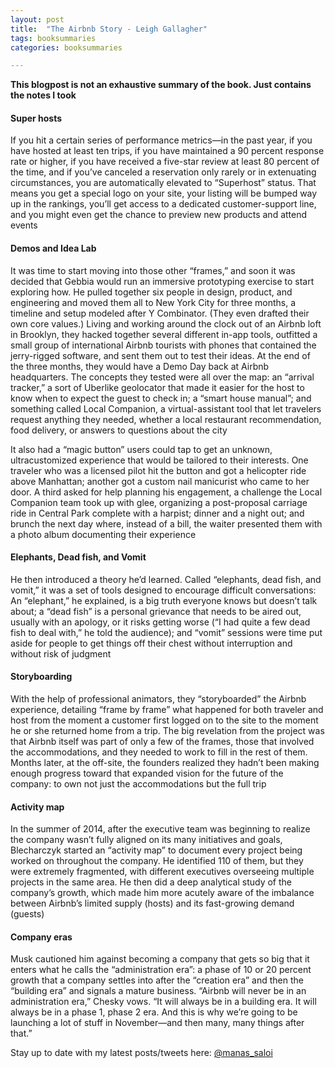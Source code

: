 ```yaml
---
layout: post
title:  "The Airbnb Story - Leigh Gallagher"
tags: booksummaries
categories: booksummaries

---
```


**This blogpost is not an exhaustive summary of the book. Just contains the notes I took**  

#### Super hosts

If you hit a certain series of performance metrics—in the past year, if you have hosted at least ten trips, if you have maintained a 90 percent response rate or higher, if you have received a five-star review at least 80 percent of the time, and if you’ve canceled a reservation only rarely or in extenuating circumstances, you are automatically elevated to “Superhost” status. That means you get a special logo on your site, your listing will be bumped way up in the rankings, you’ll get access to a dedicated customer-support line, and you might even get the chance to preview new products and attend events

#### Demos and Idea Lab

It was time to start moving into those other “frames,” and soon it was decided that Gebbia would run an immersive prototyping exercise to start exploring how. He pulled together six people in design, product, and engineering and moved them all to New York City for three months, a timeline and setup modeled after Y Combinator. (They even drafted their own core values.) Living and working around the clock out of an Airbnb loft in Brooklyn, they hacked together several different in-app tools, outfitted a small group of international Airbnb tourists with phones that contained the jerry-rigged software, and sent them out to test their ideas. At the end of the three months, they would have a Demo Day back at Airbnb headquarters. The concepts they tested were all over the map: an “arrival tracker,” a sort of Uberlike geolocator that made it easier for the host to know when to expect the guest to check in; a “smart house manual”; and something called Local Companion, a virtual-assistant tool that let travelers request anything they needed, whether a local restaurant recommendation, food delivery, or answers to questions about the city

It also had a “magic button” users could tap to get an unknown, ultracustomized experience that would be tailored to their interests. One traveler who was a licensed pilot hit the button and got a helicopter ride above Manhattan; another got a custom nail manicurist who came to her door. A third asked for help planning his engagement, a challenge the Local Companion team took up with glee, organizing a post-proposal carriage ride in Central Park complete with a harpist; dinner and a night out; and brunch the next day where, instead of a bill, the waiter presented them with a photo album documenting their experience

#### Elephants, Dead fish, and Vomit

He then introduced a theory he’d learned. Called “elephants, dead fish, and vomit,” it was a set of tools designed to encourage difficult conversations: An “elephant,” he explained, is a big truth everyone knows but doesn’t talk about; a “dead fish” is a personal grievance that needs to be aired out, usually with an apology, or it risks getting worse (“I had quite a few dead fish to deal with,” he told the audience); and “vomit” sessions were time put aside for people to get things off their chest without interruption and without risk of judgment

#### Storyboarding

With the help of professional animators, they “storyboarded” the Airbnb experience, detailing “frame by frame” what happened for both traveler and host from the moment a customer first logged on to the site to the moment he or she returned home from a trip. The big revelation from the project was that Airbnb itself was part of only a few of the frames, those that involved the accommodations, and they needed to work to fill in the rest of them. Months later, at the off-site, the founders realized they hadn’t been making enough progress toward that expanded vision for the future of the company: to own not just the accommodations but the full trip

#### Activity map

In the summer of 2014, after the executive team was beginning to realize the company wasn’t fully aligned on its many initiatives and goals, Blecharczyk started an “activity map” to document every project being worked on throughout the company. He identified 110 of them, but they were extremely fragmented, with different executives overseeing multiple projects in the same area. He then did a deep analytical study of the company’s growth, which made him more acutely aware of the imbalance between Airbnb’s limited supply (hosts) and its fast-growing demand (guests)

#### Company eras

Musk cautioned him against becoming a company that gets so big that it enters what he calls the “administration era”: a phase of 10 or 20 percent growth that a company settles into after the “creation era” and then the “building era” and signals a mature business. “Airbnb will never be in an administration era,” Chesky vows. “It will always be in a building era. It will always be in a phase 1, phase 2 era. And this is why we’re going to be launching a lot of stuff in November—and then many, many things after that.”

Stay up to date with my latest posts/tweets here: [@manas_saloi](http://twitter.com/manas_saloi)
